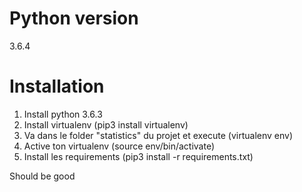 # Python version
3.6.4

# Installation
1. Install python 3.6.3
2. Install virtualenv (pip3 install virtualenv)
3. Va dans le folder "statistics" du projet et execute (virtualenv env)
4. Active ton virtualenv (source env/bin/activate)
5. Install les requirements (pip3 install -r requirements.txt)

Should be good